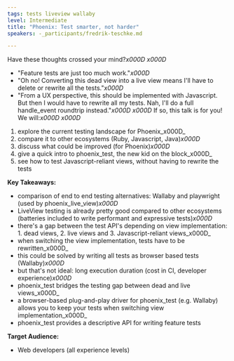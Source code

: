 ```yaml
---
tags: tests liveview wallaby
level: Intermediate
title: "Phoenix: Test smarter, not harder"
speakers: -_participants/fredrik-teschke.md

---
```

Have these thoughts crossed your mind?_x000D_
_x000D_
- "Feature tests are just too much work."_x000D_
- "Oh no! Converting this dead view into a live view means I'll have to delete or rewrite all the tests."_x000D_
- "From a UX perspective, this should be implemented with Javascript. But then I would have to rewrite all my tests. Nah, I'll do a full handle_event roundtrip instead."_x000D_
_x000D_
If so, this talk is for you! We will:_x000D_
_x000D_
1. explore the current testing landscape for Phoenix_x000D_
2. compare it to other ecosystems (Ruby, Javascript, Java)_x000D_
3. discuss what could be improved (for Phoenix)_x000D_
4. give a quick intro to phoenix_test, the new kid on the block_x000D_
5. see how to test Javascript-reliant views, without having to rewrite the tests

**Key Takeaways:**
- comparison of end to end testing alternatives: Wallaby and playwright (used by phoenix_live_view)_x000D_
- LiveView testing is already pretty good compared to other ecosystems (batteries included to write performant and expressive tests)_x000D_
- there's a gap between the test API's depending on view implementation: 1. dead views, 2. live views and 3. Javascript-reliant views_x000D_
- when switching the view implementation, tests have to be rewritten_x000D_
- this could be solved by writing all tests as browser based tests (Wallaby)_x000D_
- but that's not ideal: long execution duration (cost in CI, developer experience)_x000D_
- phoenix_test bridges the testing gap between dead and live views_x000D_
- a browser-based plug-and-play driver for phoenix_test (e.g. Wallaby) allows you to keep your tests when switching view implementation_x000D_
- phoenix_test provides a descriptive API for writing feature tests

**Target Audience:**
- Web developers (all experience levels)

